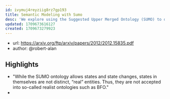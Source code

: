 ```yaml
---
id: ivymuj4reyziig8rz7gp193
title: Semantic Modeling with Sumo
desc: 'We explore using the Suggested Upper Merged Ontology (SUMO) to develop a semantic simulation in Python.'
updated: 1709673616127
created: 1709673279923
---
```


- url: https://arxiv.org/ftp/arxiv/papers/2012/2012.15835.pdf
- author: @robert-alan

## Highlights

- "While the SUMO ontology allows states and state changes, states in themselves are not distinct, “real” entities. Thus, they are not accepted into so-called realist ontologies such as BFO."
- 